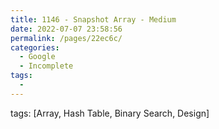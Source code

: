 ```yaml
---
title: 1146 - Snapshot Array - Medium
date: 2022-07-07 23:58:56
permalink: /pages/22ec6c/
categories:
  - Google
  - Incomplete
tags:
  - 
---
```

tags: [Array, Hash Table, Binary Search, Design]